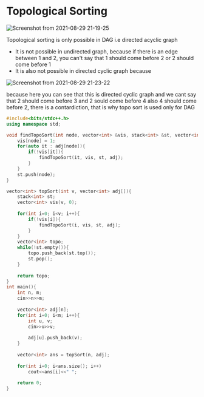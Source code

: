 # Topological Sorting

![Screenshot from 2021-08-29 21-19-25](https://user-images.githubusercontent.com/42698268/131256760-ccd1abc5-655d-4869-a25a-f0b929981664.png)

Topological sorting is only possible in DAG i.e directed acyclic graph
* It is not possible in undirected graph, because if there is an edge between 1 and 2, you can't say that 1 should come before 2 or 2 should come before 1
* It is also not possible in directed cyclic graph because

![Screenshot from 2021-08-29 21-23-22](https://user-images.githubusercontent.com/42698268/131256849-0febf3b0-f38d-493a-b2ec-bf83457645c9.png)

because here you can see that this is directed cyclic graph and we cant say that 2 should come before 3 and 2 sould come before 4 also 4 should come before 2, there is a contardiction, that is why topo sort is used only for DAG
```cpp
#include<bits/stdc++.h>
using namespace std;

void findTopoSort(int node, vector<int> &vis, stack<int> &st, vector<int> adj[]){
    vis[node] = 1;
    for(auto it : adj[node]){
        if(!vis[it]){
            findTopoSort(it, vis, st, adj);
        }
    }
    st.push(node);
}

vector<int> topSort(int v, vector<int> adj[]){
    stack<int> st;
    vector<int> vis(v, 0);
    
    for(int i=0; i<v; i++){
        if(!vis[i]){
            findTopoSort(i, vis, st, adj);
        }
    }
    vector<int> topo;
    while(!st.empty()){
        topo.push_back(st.top());
        st.pop();
    }
    
    return topo;
}
int main(){
    int n, m;
    cin>>n>>m;
    
    vector<int> adj[n];
    for(int i=0; i<m; i++){
        int u, v;
        cin>>u>>v;
        
        adj[u].push_back(v);
    }
    
    vector<int> ans = topSort(n, adj);
    
    for(int i=0; i<ans.size(); i++)
        cout<<ans[i]<<" ";
        
    return 0;
}
```
